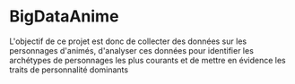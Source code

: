 # BigDataAnime
L'objectif de ce projet est donc de collecter des données sur les personnages d'animés, d'analyser ces données pour identifier les archétypes de personnages les plus courants et de mettre en évidence les traits de personnalité dominants
